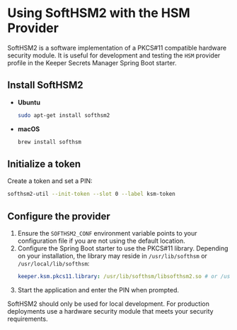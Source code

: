 # Using SoftHSM2 with the HSM Provider

SoftHSM2 is a software implementation of a PKCS#11 compatible hardware security module. It is useful for development and testing the `HSM` provider profile in the Keeper Secrets Manager Spring Boot starter.

## Install SoftHSM2
- **Ubuntu**
  ```bash
  sudo apt-get install softhsm2
  ```
- **macOS**
  ```bash
  brew install softhsm
  ```

## Initialize a token
Create a token and set a PIN:
```bash
softhsm2-util --init-token --slot 0 --label ksm-token
```

## Configure the provider
1. Ensure the `SOFTHSM2_CONF` environment variable points to your configuration file if you are not using the default location.
2. Configure the Spring Boot starter to use the PKCS#11 library. Depending on your installation, the library may reside in `/usr/lib/softhsm` or `/usr/local/lib/softhsm`:
   ```yaml
   keeper.ksm.pkcs11.library: /usr/lib/softhsm/libsofthsm2.so # or /usr/local/lib/softhsm/libsofthsm2.so
   ```
3. Start the application and enter the PIN when prompted.

SoftHSM2 should only be used for local development. For production deployments use a hardware security module that meets your security requirements.

